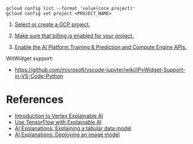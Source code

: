 ```
gcloud config list --format 'value(core.project)' 
gcloud config set project <PROJECT_NAME>
```

1. [Select or create a GCP project.](https://console.cloud.google.com/cloud-resource-manager)

2. [Make sure that billing is enabled for your project.](https://cloud.google.com/billing/docs/how-to/modify-project)

3. [Enable the AI Platform Training & Prediction and Compute Engine APIs.](https://console.cloud.google.com/flows/enableapi?apiid=ml.googleapis.com,compute_component)

WitWidget support:
- https://github.com/microsoft/vscode-jupyter/wiki/IPyWidget-Support-in-VS-Code-Python

# References
- [Introduction to Vertex Explainable AI](https://cloud.google.com/vertex-ai/docs/explainable-ai/overview)
- [Use TensorFlow with Explainable AI](https://cloud.google.com/vertex-ai/docs/explainable-ai/tensorflow)
- [AI Explanations: Explaining a tabular data model](https://colab.research.google.com/github/GoogleCloudPlatform/ai-platform-samples/blob/master/notebooks/samples/explanations/tf2/ai-explanations-tabular.ipynb#scrollTo=mHF9VCProKJN)
- [AI Explanations: Deploying an image model](https://colab.research.google.com/github/GoogleCloudPlatform/ai-platform-samples/blob/master/notebooks/samples/explanations/tf2/ai-explanations-image.ipynb#scrollTo=mHF9VCProKJN)